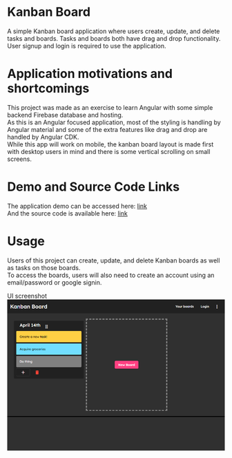 # Kanban Board
A simple Kanban board application where users create, update, and delete tasks and boards. Tasks and boards both have drag and drop functionality.  
User signup and login is required to use the application.  
# Application motivations and shortcomings
This project was made as an exercise to learn Angular with some simple backend Firebase database and hosting.  
As this is an Angular focused application, most of the styling is handling by Angular material and some of the extra features like drag and drop are handled by Angular CDK.  
While this app will work on mobile, the kanban board layout is made first with desktop users in mind and there is some vertical scrolling on small screens.  
# Demo and Source Code Links
The application demo can be accessed here: [link](https://kanban-board-53688.web.app/)  
And the source code is available here: [link](https://www.github.com/wilso663/kanban-board)
# Usage
Users of this project can create, update, and delete Kanban boards as well as tasks on those boards.  
To access the boards, users will also need to create an account using an email/password or google signin.  

UI screenshot  
![image](/readme-assets/KanbanScreenshot.png)